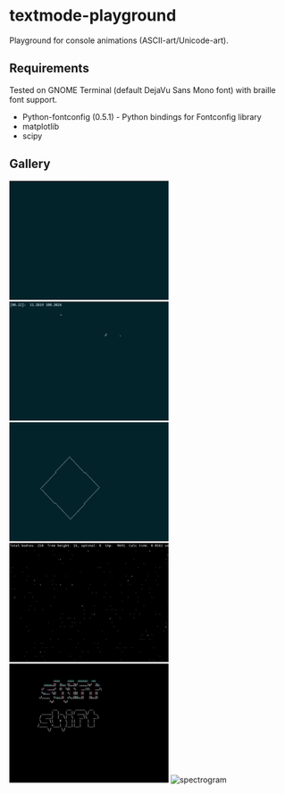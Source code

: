 # textmode-playground
Playground for console animations (ASCII-art/Unicode-art).

## Requirements
Tested on GNOME Terminal (default DejaVu Sans Mono font) with braille font support.
- Python-fontconfig (0.5.1)  - Python bindings for Fontconfig library
- matplotlib
- scipy

## Gallery

<img src="./demos/lightning.gif" alt="lightning" width="285" height="213"/> <img src="./demos/orbit.gif" alt="orbit" width="285" height="213"/> <img src="./demos/rect.gif" alt="rect" width="285" height="213"/>
<img src="./demos/boids.gif" alt="boids" width="285" height="213"/> <img src="./demos/shift.gif" alt="shift" width="285" height="213"/> <img src="./demos/spectrogram.gif" alt="spectrogram" width="285" height="213"/>


